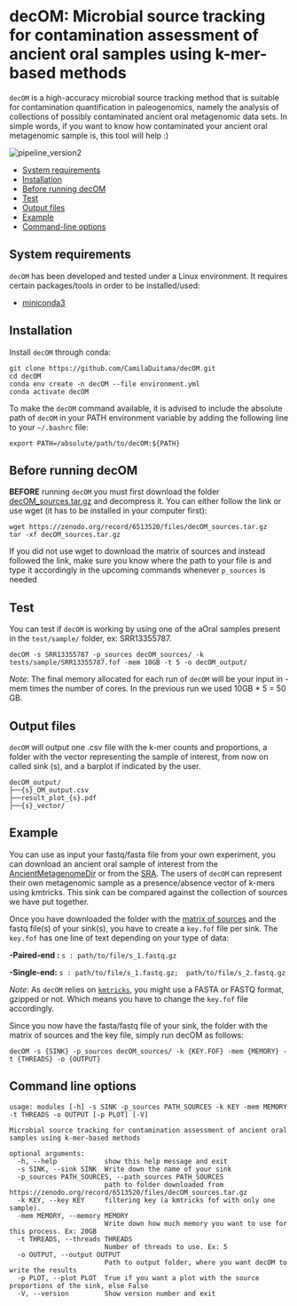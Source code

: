 
# decOM: Microbial source tracking for contamination assessment of ancient oral samples using k-mer-based methods

`decOM`  is a high-accuracy microbial source tracking method that is suitable for contamination quantification in paleogenomics, namely the analysis of collections of possibly contaminated ancient oral metagenomic data sets. In simple words, if you want to know how contaminated your ancient oral metagenomic sample is, this tool will help :)

![pipeline_version2](https://raw.githubusercontent.com/CamilaDuitama/decOM/master/images/pipeline_version2.png?token=GHSAT0AAAAAABNF5TKQVZ7GWFJNDVX6VDVAYSGEMGA)

+ [System requirements](#system-requirements)
+ [Installation](#installation)
+ [Before running decOM](#before-running-decom)
+ [Test](#test)
+ [Output files](#output-files)
+ [Example](#example)
+ [Command-line options](#command-line-options)

## System requirements

`decOM`  has been developed and tested under a Linux environment.
It requires certain packages/tools in order to be installed/used: 
+ [miniconda3](https://conda.io/en/latest/miniconda.html)

## Installation

Install `decOM` through conda:
```
git clone https://github.com/CamilaDuitama/decOM.git
cd decOM
conda env create -n decOM --file environment.yml
conda activate decOM
```
To make the ``decOM`` command available, it is advised to include the absolute path of `decOM`  in your PATH environment variable by adding the following line to your `~/.bashrc` file:

```
export PATH=/absolute/path/to/decOM:${PATH}
```

## Before running decOM

**BEFORE** running `decOM` you must first download the folder [ decOM_sources.tar.gz](https://zenodo.org/record/6513520/files/decOM_sources.tar.gz) and decompress it. You can either follow the link or use wget (it has to be installed in your computer first):
```
wget https://zenodo.org/record/6513520/files/decOM_sources.tar.gz
tar -xf decOM_sources.tar.gz
``` 
If you did not use wget to download the matrix of sources and instead followed the link, make sure you know where the path to your file is and type it accordingly in the upcoming commands whenever `p_sources` is needed

## Test
You can test if `decOM`  is working by using one of the aOral samples present in the `test/sample/` folder, ex: SRR13355787. 
```
decOM -s SRR13355787 -p_sources decOM_sources/ -k tests/sample/SRR13355787.fof -mem 10GB -t 5 -o decOM_output/
```
*Note*: The final memory allocated for each run of `decOM` will be your input in -mem times the number of cores. In the previous run we used 10GB * 5 = 50 GB.


## Output files
`decOM` will output one .csv file with the k-mer counts and proportions, a folder with the vector representing the sample of interest, from now on called sink (s), and a barplot if indicated by the user.

```
decOM_output/
├──{s}_OM_output.csv  
├──result_plot_{s}.pdf
├──{s}_vector/
```
## Example

You can use as input your fastq/fasta file from your own experiment, you can download an ancient oral sample of interest from the [AncientMetagenomeDir](https://github.com/SPAAM-community/AncientMetagenomeDir) or from the [SRA](https://sra-explorer.info/).
The users of `decOM` can represent their own metagenomic sample as a presence/absence vector of k-mers using kmtricks. This sink can be compared against the collection of sources we have put together.

Once you have downloaded the folder with the [matrix of sources](#before-running-decom) and the fastq file(s) of your sink(s), you have to create a `key.fof` file per sink. 
The `key.fof` has one line of text depending on your type of data:

**-Paired-end :**
	 `s : path/to/file/s_1.fastq.gz`

**-Single-end:**
	`s : path/to/file/s_1.fastq.gz;  path/to/file/s_2.fastq.gz `

*Note*: As `decOM` relies on [`kmtricks`](https://github.com/tlemane/kmtricks), you might use a FASTA or FASTQ format, gzipped or not. 
Which means you have to change the `key.fof` file accordingly.

Since you now have the fasta/fastq file of your sink, the folder with the matrix of sources and the key file, simply run decOM as follows:

```decOM -s {SINK} -p_sources decOM_sources/ -k {KEY.FOF} -mem {MEMORY} -t {THREADS} -o {OUTPUT}```

## Command line options

```
usage: modules [-h] -s SINK -p_sources PATH_SOURCES -k KEY -mem MEMORY -t THREADS -o OUTPUT [-p PLOT] [-V]

Microbial source tracking for contamination assessment of ancient oral samples using k-mer-based methods

optional arguments:
  -h, --help            show this help message and exit
  -s SINK, --sink SINK  Write down the name of your sink
  -p_sources PATH_SOURCES, --path_sources PATH_SOURCES
                        path to folder downloaded from https://zenodo.org/record/6513520/files/decOM_sources.tar.gz
  -k KEY, --key KEY     filtering key (a kmtricks fof with only one sample).
  -mem MEMORY, --memory MEMORY
                        Write down how much memory you want to use for this process. Ex: 20GB
  -t THREADS, --threads THREADS
                        Number of threads to use. Ex: 5
  -o OUTPUT, --output OUTPUT
                        Path to output folder, where you want decOM to write the results
  -p PLOT, --plot PLOT  True if you want a plot with the source proportions of the sink, else False
  -V, --version         Show version number and exit

```
